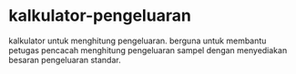 # kalkulator-pengeluaran

kalkulator untuk menghitung pengeluaran. 
berguna untuk membantu petugas pencacah menghitung pengeluaran sampel
dengan menyediakan besaran pengeluaran standar.
